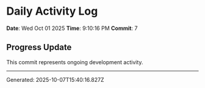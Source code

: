 # Daily Activity Log

**Date**: Wed Oct 01 2025
**Time**: 9:10:16 PM
**Commit**: 7

## Progress Update

This commit represents ongoing development activity.

---
Generated: 2025-10-07T15:40:16.827Z
